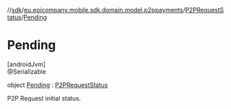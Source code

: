 //[sdk](../../../../index.md)/[eu.epicompany.mobile.sdk.domain.model.p2ppayments](../../index.md)/[P2PRequestStatus](../index.md)/[Pending](index.md)

# Pending

[androidJvm]\
@Serializable

object [Pending](index.md) : [P2PRequestStatus](../index.md)

P2P Request initial status.
